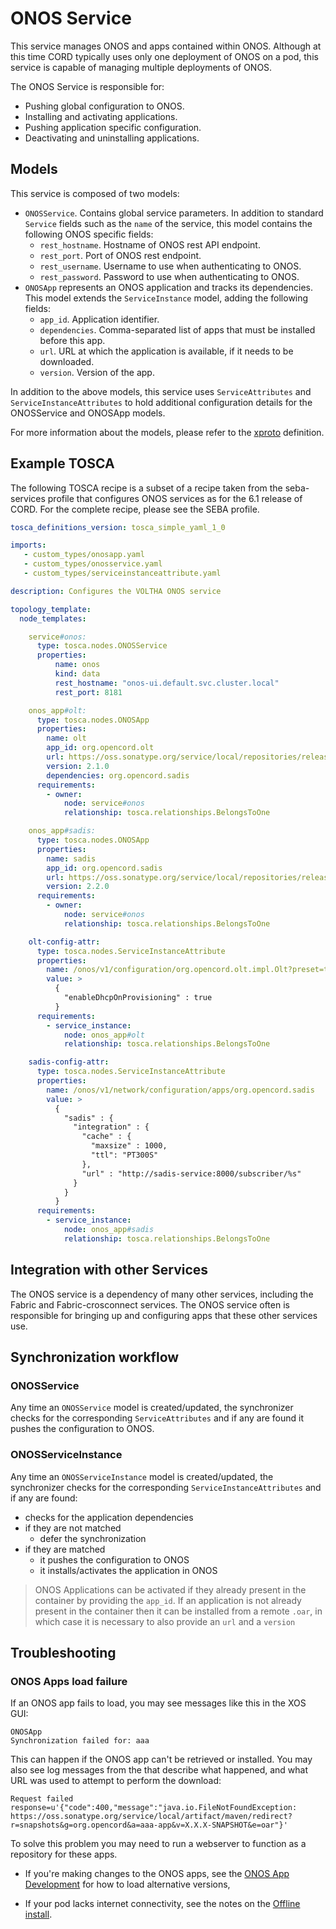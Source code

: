 # ONOS Service

This service manages ONOS and apps contained within ONOS. Although at this time
CORD typically uses only one deployment of ONOS on a pod, this service is
capable of managing multiple deployments of ONOS.

The ONOS Service is responsible for:

- Pushing global configuration to ONOS.
- Installing and activating applications.
- Pushing application specific configuration.
- Deactivating and uninstalling applications.

## Models

This service is composed of two models:

- `ONOSService`. Contains global service parameters. In addition to standard
  `Service` fields such as the `name` of the service, this model contains the
  following ONOS specific fields:
    - `rest_hostname`. Hostname of ONOS rest API endpoint.
    - `rest_port`. Port of ONOS rest endpoint.
    - `rest_username`. Username to use when authenticating to ONOS.
    - `rest_password`. Password to use when authenticating to ONOS.
- `ONOSApp` represents an ONOS application and tracks its dependencies. This
  model extends the `ServiceInstance` model, adding the following fields:
    - `app_id`. Application identifier.
    - `dependencies`. Comma-separated list of apps that must be installed
      before this app.
    - `url`. URL at which the application is available, if it needs to be
      downloaded.
    - `version`. Version of the app.

In addition to the above models, this service uses `ServiceAttributes` and
`ServiceInstanceAttributes` to hold additional configuration details for the
ONOSService and ONOSApp models.

For more information about the models, please refer to the
[xproto](https://github.com/opencord/onos-service/blob/master/xos/synchronizer/models/onos.xproto)
definition.

## Example TOSCA

The following TOSCA recipe is a subset of a recipe taken from the seba-services
profile that configures ONOS services as for the 6.1 release of CORD. For the
complete recipe, please see the SEBA profile.

```yaml
tosca_definitions_version: tosca_simple_yaml_1_0

imports:
   - custom_types/onosapp.yaml
   - custom_types/onosservice.yaml
   - custom_types/serviceinstanceattribute.yaml

description: Configures the VOLTHA ONOS service

topology_template:
  node_templates:

    service#onos:
      type: tosca.nodes.ONOSService
      properties:
          name: onos
          kind: data
          rest_hostname: "onos-ui.default.svc.cluster.local"
          rest_port: 8181

    onos_app#olt:
      type: tosca.nodes.ONOSApp
      properties:
        name: olt
        app_id: org.opencord.olt
        url: https://oss.sonatype.org/service/local/repositories/releases/content/org/opencord/olt-app/2.1.0/olt-app-2.1.0.oar
        version: 2.1.0
        dependencies: org.opencord.sadis
      requirements:
        - owner:
            node: service#onos
            relationship: tosca.relationships.BelongsToOne

    onos_app#sadis:
      type: tosca.nodes.ONOSApp
      properties:
        name: sadis
        app_id: org.opencord.sadis
        url: https://oss.sonatype.org/service/local/repositories/releases/content/org/opencord/sadis-app/2.2.0/sadis-app-2.2.0.oar
        version: 2.2.0
      requirements:
        - owner:
            node: service#onos
            relationship: tosca.relationships.BelongsToOne

    olt-config-attr:
      type: tosca.nodes.ServiceInstanceAttribute
      properties:
        name: /onos/v1/configuration/org.opencord.olt.impl.Olt?preset=true
        value: >
          {
            "enableDhcpOnProvisioning" : true
          }
      requirements:
        - service_instance:
            node: onos_app#olt
            relationship: tosca.relationships.BelongsToOne

    sadis-config-attr:
      type: tosca.nodes.ServiceInstanceAttribute
      properties:
        name: /onos/v1/network/configuration/apps/org.opencord.sadis
        value: >
          {
            "sadis" : {
              "integration" : {
                "cache" : {
                  "maxsize" : 1000,
                  "ttl": "PT300S"
                },
                "url" : "http://sadis-service:8000/subscriber/%s"
              }
            }
          }
      requirements:
        - service_instance:
            node: onos_app#sadis
            relationship: tosca.relationships.BelongsToOne
```

## Integration with other Services

The ONOS service is a dependency of many other services, including the Fabric
and Fabric-crosconnect services. The ONOS service often is responsible for
bringing up and configuring apps that these other services use.

## Synchronization workflow

### ONOSService

Any time an `ONOSService` model is created/updated, the synchronizer checks
for the corresponding `ServiceAttributes` and if any are found it pushes the configuration to ONOS.

### ONOSServiceInstance

Any time an `ONOSServiceInstance` model is created/updated, the synchronizer checks
for the corresponding `ServiceInstanceAttributes` and if any are found:

- checks for the application dependencies
- if they are not matched
    - defer the synchronization
- if they are matched
    - it pushes the configuration to ONOS
    - it installs/activates the application in ONOS

> ONOS Applications can be activated if they already present in the container
> by providing the `app_id`. If an application is not already present in the
> container then it can be installed from a remote `.oar`,
> in which case it is necessary to also provide an `url` and a `version`

## Troubleshooting

### ONOS Apps load failure

If an ONOS app fails to load, you may see messages like this in the XOS GUI:

```text
ONOSApp
Synchronization failed for: aaa
```

This can happen if the ONOS app can't be retrieved or installed.  You may also
see log messages from the  that describe what happened, and what URL was used to attempt
to perform the download:

```text
Request failed                 response=u'{"code":400,"message":"java.io.FileNotFoundException: https://oss.sonatype.org/service/local/artifact/maven/redirect?r=snapshots&g=org.opencord&a=aaa-app&v=X.X.X-SNAPSHOT&e=oar"}'
```

To solve this problem you may need to run a webserver to function as a
repository for these apps.

- If you're making changes to the ONOS apps, see the [ONOS App
  Development](/developer/workflows/onos-apps.html) for how to load alternative
  versions,

- If your pod lacks internet connectivity, see the notes on the [Offline
  install](/installation/offline-install.md#build-a-maven-repo-that-already-contains-onos-apps).

